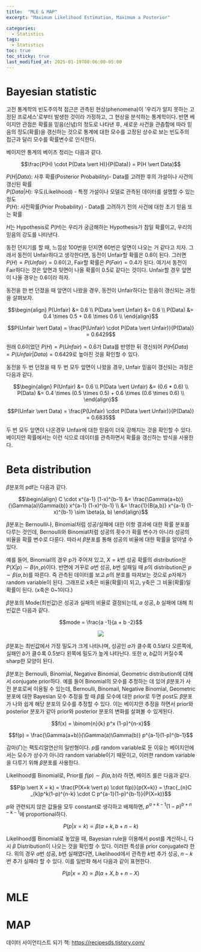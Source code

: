 ```yaml
---
title:  "MLE & MAP"
excerpt: "Maximum Likelihood Estimation, Maximum a Posterior"

categories:
  - Statistics
tags:
  - Statistics
toc: true
toc_sticky: true
last_modified_at: 2025-01-19T08:06:00-05:00
---
```


# Bayesian statistic

고전 통계학의 빈도주의적 접근은 관측된 현상(phenomena)이 '우리가 알지 못하는 고정된 프로세스'로부터 발생한 것이라 가정하고, 그 현상을 분석하는 통계학이다. 반면 베이지안 관점은 확률을 믿음(신념)의 정도로 나타낸 후, 새로운 사건을 관츰함에 따라 믿음의 정도(확률)을 갱신하는 것으로 통계에 대한 모수를 고정된 상수로 보는 빈도주의 접근과 달리 모수를 확률변수로 인식한다. 

베이지안 통계의 베이즈 정리는 다음과 같다.

$$\frac{P(H) \cdot P(Data \vert H)}{P(Data)} = P(H \vert Data)$$

$P(H \vert Data)$: 사후 확률(Posterior Probability)- Data를 고려한 후의 가설이나 사건의 갱신된 확률    
$P(Data \vert H)$: 우도(Likelihood) - 특정 가설이나 모델로 관측된 데이터를 설명할 수 있는 정도  
$P(H)$: 사전확률(Prior Probability) - Data를 고려하기 전의 사건에 대한 초기 믿음 또는 확률  

$H$는 Hypothesis로 $P(H)$는 우리가 궁금해하는 Hypothesis가 참일 확률이고, 우리의 믿음의 강도를 나타낸다. 

동전 던지기를 할 때, 느낌상 100번을 던지면 60번은 앞면이 나오는 거 같다고 치자. 그래서 동전이 Unfair하다고 생각한다면, 동전이 Unfair할 확률은 0.6이 된다. 그러면 $P(H) = P(Unfair) = 0.6$이고, Fair할 확률은 $P(Fair) = 0.4$가 된다. 여기서 동전이 Fair하다는 것은 앞면과 뒷면이 나올 확률이 0.5로 같다는 것이다. Unfair할 경우 앞면이 나올 경우는 0.6이라 하자. 

동전을 한 번 던졌을 때 앞면이 나왔을 경우, 동전이 Unfair하다는 믿음이 갱신되는 과정을 살펴보자. 

$$\begin{align}
P(Unfair) &= 0.6 \\ 
P(Data \vert Unfair) &= 0.6 \\ 
P(Data) &= 0.4 \times 0.5 + 0.6 \times 0.6 \\ 
\end{align}$$

$$P(Unfair \vert Data) = \frac{P(Unfair) \cdot P(Data \vert Unfair)}{P(Data)} = 0.6429$$

원래 0.6이었던 $P(H) = P(Unfair) = 0.6$가 Data를 반영한 뒤 갱신되어 $P(H \vert Data) = P(Unfair \vert Data) = 0.6429$로 높아진 것을 확인할 수 있다. 

동전을 두 번 던졌을 때 두 번 모두 앞면이 나왔을 경우, Unfair 믿음이 갱신되는 과정은 다음과 같다. 

$$\begin{align}
P(Unfair) &= 0.6 \\ 
P(Data \vert Unfair) &= (0.6 * 0.6) \\ 
P(Data) &= 0.4 \times (0.5 \times 0.5) + 0.6 \times (0.6 \times 0.6) \\ 
\end{align}$$

$$P(Unfair \vert Data) = \frac{P(Unfair) \cdot P(Data \vert Unfair)}{P(Data)} = 0.6835$$

두 번 모두 앞면이 나온경우 Unfair에 대한 믿음이 더욱 강해지는 것을 확인할 수 있다.     
베이지안 확률에서는 이런 식으로 데이터를 관측하면서 확률을 갱신하는 방식을 사용한다. 

# Beta distribution

$\beta$분포의 pdf는 다음과 같다. 

$$\begin{align}
C \cdot x^{a-1} (1-x)^{b-1} &= \frac{\Gamma(a+b)}{\Gamma(a)\Gamma(b)} x^{a-1} (1-x)^{b-1} \\ 
&= \frac{1}{B(a,b)} x^{a-1} (1-x)^{b-1} \sim \beta(a, b)
\end{align}$$

$\beta$분포는 Bernoulli나, Binomial처럼 성공/실패에 대한 이항 결과에 대한 확률 분포를 다루는 것인데, Bernoulli와 Binomial처럼 성공의 횟수가 확률 변수가 아니라 성공의 비율을 확률 변수로 다룬다. 따라서 $\beta$분포를 통해 성공의 비율에 대한 확률을 알아낼 수 있다. 

예를 들어,  Binomial의 경우 p가 주어져 있고, $X=k$번 성공 확률의 distribution은 $P(X \vert p) \sim B(n, p)$이다. 반면에 거꾸로 $a$번 성공, $b$번 실패일 때 $p$의 distribution은 $p \sim \beta(a, b)$를 따른다. 즉 관측된 데이터를 보고 $p$의 분포를 따져보는 것으로 $p$자체가 random variable이 된다. 그래프로 x축은 비율(확률)이 되고, y축은 그 비율(확률)일 확률이 된다. (x축은 0~1이다.)

$\beta$분포의 Mode(최빈값)은 성공과 실패의 비율로 결정되는데, $a$ 성공, $b$ 실패에 대해 최빈값은 다음과 같다. 

$$mode = \frac{a -1}{a + b -2}$$

<p align="center"><img src="https://github.com/user-attachments/assets/43ef9358-0759-4317-9a54-d6b171d3ff47"></p>

$\beta$분포는 최빈값에서 가장 밀도가 크게 나타나며, 성공인 $a$가 클수록 0.5보다 오른쪽에, 실패인 $b$가 클수록 0.5보다 왼쪽에 밀도가 높게 나타난다. 또한 $a$, $b$값이 커질수록 sharp한 모양이 된다. 

$\beta$분포는 Bernoulli, Binomial, Negative Binomial, Geometric distribution에 대해서 conjugate prior하다. 예를 들어 Binomial의 모수를 추정하는 데 있어 $\beta$분포가 사전 분포로써 이용될 수 있는데, Bernoulli, Binomail, Negative Binomial, Geometric 분포에 대한 Bayesian 모수 추정을 할 때 $\beta$를 모수에 대한 prior로 두면 post도 $\beta$분포가 나와 쉽게 해당 분포의 모수를 추정할 수 있다. 이는 베이지안 추정을 하면서 prior와 posterior 분포가 같아 prior와 posterior 분포의 변화를 살펴볼 수 있게된다. 

$$f(x) = \binom{n}{k} p^x (1-p)^{n-x}$$

$$f(p) = \frac{\Gamma(a+b)}{\Gamma(a)\Gamma(b)} p^{a-1}(1-p)^{b-1}$$

감마($\Gamma$)는 팩토리얼연산의 일반형이다. $p$를 random variable로 둔 이유는 베이지안에서는 모수가 상수가 아니라 random variable이기 때문이고, 이러한 random variable을 다루기 위해 $\beta$분포를 사용한다. 

Likelihood를 Binomial로, Prior를 $f(p) \sim \beta(a, b)$라 하면, 베이즈 룰은 다음과 같다. 

$$P(p \vert X = k) = \frac{P(X=k \vert p) \cdot f(p)}{p(X=k)} = \frac{_{n}C _{k}p^k(1-p)^{n-k} \cdot C p^{a-1}(1-p)^{b-1}}{P(X=k)}$$

$p$와 관련되지 않은 값들을 모두 constant로 생각하고 배제하면, $p^{a+k-1}(1-p)^{b+n-k-1}$에 proportional하다. 

$$P(p \vert x=k) \propto \beta(a+k, b+n-k)$$

Likelihood를 Binomial로 놓았을 때, Bayesian rule을 이용해서 post를 계산하니, 다시 $\beta$ Distribution이 나오는 것을 확인할 수 있다. 이러한 특성을 prior conjugate라 한다. 위의 경우 $a$번 성공, $b$번 실패였다면,  Likelihood에서 관측한 $k$번 추가 성공, $n-k$번 추가 실패라 할 수 있다. 이를 일반화 해서 다음과 같이 표현한다. 

$$P(p \vert x = X) \propto \beta(a + X, b + n - X)$$




# MLE

# MAP

데이터 사이언티스트 되기 책: https://recipesds.tistory.com/

